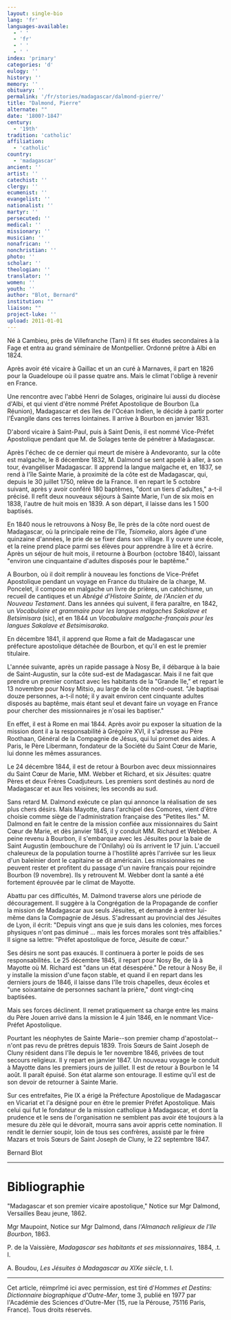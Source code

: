```yaml
---
layout: single-bio
lang: 'fr'
languages-available:
  - ' '
  - 'fr'
  - ' '
  - ' '
index: 'primary'
categories: 'd'
eulogy: ''
history: ''
memory: ''
obituary: ''
permalink: '/fr/stories/madagascar/dalmond-pierre/'
title: "Dalmond, Pierre"
alternate: ""
date: '1800?-1847'
century:
  - '19th'
tradition: 'catholic'
affiliation:
  - 'catholic'
country:
  - 'madagascar'
ancient: ''
artist: ''
catechist: ''
clergy: ''
ecumenist: ''
evangelist: ''
nationalist: ''
martyr: ''
persecuted: ''
medical: ''
missionary: ''
musician: ''
nonafrican: ''
nonchristian: ''
photo: ''
scholar: ''
theologian: ''
translator: ''
women: ''
youth: ''
author: "Blot, Bernard"
institution: ""
liaison: ""
project-luke: ''
upload: 2011-01-01
---
```




Né à Cambieu, près de Villefranche (Tarn) il fit ses études secondaires à la Fage et entra au grand séminaire de Montpellier. Ordonné prêtre à Albi en 1824.

Après avoir été vicaire à Gaillac et un an curé à Marnaves, il part en 1826 pour la Guadeloupe où il passe quatre ans. Mais le climat l'oblige à revenir en France.

Une rencontre avec l'abbé Henri de Solages, originaire lui aussi du diocèse d'Albi, et qui vient d'être nommé Préfet Apostolique de Bourbon (La Réunion), Madagascar et des îles de l'Océan Indien, le décide à partir porter l'Évangile dans ces terres lointaines. Il arrive à Bourbon en janvier 1831.

D'abord vicaire à Saint-Paul, puis à Saint Denis, il est nommé Vice-Préfet Apostolique pendant que M. de Solages tente de pénétrer à Madagascar.

Après l'échec de ce dernier qui meurt de misère à Andevoranto, sur la côte est malgache, le 8 décembre 1832, M. Dalmond se sent appelé à aller, à son tour, évangéliser Madagascar. Il apprend la langue malgache et, en 1837, se rend à l'île Sainte Marie, à proximité de la côte est de Madagascar, qui, depuis le 30 juillet 1750, relève de la France. Il en repart le 5 octobre suivant, après y avoir conféré 180 baptêmes, "dont un tiers d'adultes," a-t-il précisé. Il refit deux nouveaux séjours à Sainte Marie, l'un de six mois en 1838, l'autre de huit mois en 1839. A son départ, il laisse dans les 1 500 baptisés.

En 1840 nous le retrouvons à Nosy Be, île près de la côte nord ouest de Madagascar, où la principale reine de l'île, *Tsiomeko*, alors âgée d'une quinzaine d'années, le prie de se fixer dans son village. Il y ouvre une école, et la reine prend place parmi ses élèves pour apprendre à lire et à écrire. Après un séjour de huit mois, il retourne à Bourbon (octobre 1840), laissant "environ une cinquantaine d'adultes disposés pour le baptême."

A Bourbon, où il doit remplir à nouveau les fonctions de Vice-Préfet Apostolique pendant un voyage en France du titulaire de la charge, M. Poncelet, il compose en malgache un livre de prières, un catéchisme, un recueil de cantiques et un *Abrégé d'Histoire Sainte, de l'Ancien et du Nouveau Testament*. Dans les années qui suivent, il fera paraître, en 1842, un *Vocabulaire et grammaire pour les langues malgaches Sakalave et Betsimisara* (sic), et en 1844 un *Vocabulaire malgache-français pour les langues Sakalave et Betsimisaraka*.

En décembre 1841, il apprend que Rome a fait de Madagascar une préfecture apostolique détachée de Bourbon, et qu'il en est le premier titulaire.

L'année suivante, après un rapide passage à Nosy Be, il débarque à la baie de Saint-Augustin, sur la côte sud-est de Madagascar. Mais il ne fait que prendre un premier contact avec les habitants de la "Grande Ile," et repart le 13 novembre pour Nosy Mitsio, au large de la côte nord-ouest. "Je baptisai douze personnes, a-t-il noté; il y avait environ cent cinquante adultes disposés au baptême, mais étant seul et devant faire un voyage en France pour chercher des missionnaires je n'osai les baptiser."

En effet, il est à Rome en mai 1844. Après avoir pu exposer la situation de la mission dont il a la responsabilité à Grégoire XVI, il s'adresse au Père Roothaan, Général de la Compagnie de Jésus, qui lui promet des aides. A Paris, le Père Libermann, fondateur de la Société du Saint Cœur de Marie, lui donne les mêmes assurances.

Le 24 décembre 1844, il est de retour à Bourbon avec deux missionnaires du Saint Cœur de Marie, MM. Webber et Richard, et six Jésuites: quatre Pères et deux Frères Coadjuteurs. Les premiers sont destinés au nord de Madagascar et aux îles voisines; les seconds au sud.

Sans retard M. Dalmond exécute ce plan qui annonce la réalisation de ses plus chers désirs. Mais Mayotte, dans l'archipel des Comores, vient d'être choisie comme siège de l'administration française des "Petites Iles." M. Dalmond en fait le centre de la mission confiée aux missionnaires du Saint Cœur de Marie, et dès janvier 1845, il y conduit MM. Richard et Webber. A peine revenu à Bourbon, il s'embarque avec les Jésuites pour la baie de Saint Augustin (embouchure de l'Onilahy) où ils arrivent le 17 juin. L'accueil chaleureux de la population tourne à l'hostilité après l'arrivée sur les lieux d'un baleinier dont le capitaine se dit américain. Les missionnaires ne peuvent rester et profitent du passage d'un navire français pour rejoindre Bourbon (9 novembre). Ils y retrouvent M. Webber dont la santé a été fortement éprouvée par le climat de Mayotte.

Abattu par ces difficultés, M. Dalmond traverse alors une période de découragement. Il suggère à la Congrégation de la Propagande de confier la mission de Madagascar aux seuls Jésuites, et demande à entrer lui-même dans la Compagnie de Jésus. S'adressant au provincial des Jésuites de Lyon, il écrit: "Depuis vingt ans que je suis dans les colonies, mes forces physiques n'ont pas diminué ... mais les forces morales sont très affaiblies." Il signe sa lettre: "Préfet apostolique de force, Jésuite de cœur."

Ses désirs ne sont pas exaucés. Il continuera à porter le poids de ses responsabilités. Le 25 décembre 1845, il repart pour Nosy Be, de là à Mayotte où M. Richard est "dans un état désespéré." De retour à Nosy Be, il y installe la mission d'une façon stable, et quand il en repart dans les derniers jours de 1846, il laisse dans l'île trois chapelles, deux écoles et "une soixantaine de personnes sachant la prière," dont vingt-cinq baptisées.

Mais ses forces déclinent. Il remet pratiquement sa charge entre les mains du Père Jouen arrivé dans la mission le 4 juin 1846, en le nommant Vice- Préfet Apostolique.

Pourtant les néophytes de Sainte Marie--son premier champ d'apostolat--n'ont pas revu de prêtres depuis 1839. Trois Sœurs de Saint Joseph de Cluny résident dans l'île depuis le 1er novembre 1846, privées de tout secours religieux. Il y repart en janvier 1847. Un nouveau voyage le conduit à Mayotte dans les premiers jours de juillet. Il est de retour à Bourbon le 14 août. Il paraît épuisé. Son état alarme son entourage. Il estime qu'il est de son devoir de retourner à Sainte Marie.

Sur ces entrefaites, Pie IX a érigé la Préfecture Apostolique de Madagascar en Vicariat et l'a désigné pour en être le premier Préfet Apostolique. Mais celui qui fut le fondateur de la mission catholique à Madagascar, et dont la prudence et le sens de l'organisation ne semblent pas avoir été toujours à la mesure du zèle qui le dévorait, mourra sans avoir appris cette nomination. Il rendit le dernier soupir, loin de tous ses confrères, assisté par le frère Mazars et trois Sœurs de Saint Joseph de Cluny, le 22 septembre 1847.

Bernard Blot

---

# Bibliographie

"Madagascar et son premier vicaire apostolique," Notice sur Mgr Dalmond, Versailles Beau jeune, 1862.

Mgr Maupoint, Notice sur Mgr Dalmond, dans *l'Almanach religieux de l'Ile Bourbon*, 1863.

P. de la Vaissière, *Madagascar ses habitants et ses missionnaires*, 1884, .t. I.

A. Boudou, *Les Jésuites à Madagascar au XIXe siècle*, t. I.

---

Cet article, réimprîmé ici avec permission, est tiré d'*Hommes et Destins: Dictionnaire biographique d'Outre-Mer*, tome 3, publié en 1977 par l'Académie des Sciences d'Outre-Mer (15, rue la Pérouse, 75116 Paris, France). Tous droits réservés.